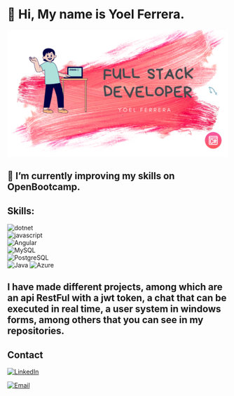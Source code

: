 # 👋 **Hi, My name is Yoel Ferrera**.

![banner](./banner.png)

## 🌱 I’m currently improving my skills on OpenBootcamp.
## 

## Skills:

![dotnet](https://img.shields.io/badge/.NET-3D0C84?style=for-the-badge&logo=dotnet&logoColor=white&labelColor=101010)</br>
![javascript](https://img.shields.io/badge/Javascript-yellow?style=for-the-badge&logo=javascript&logoColor=white&labelColor=101010)</br>
![Angular](https://img.shields.io/badge/Angular-red?style=for-the-badge&logo=angular&logoColor=white&labelColor=101010)</br>
![MySQL](https://img.shields.io/badge/MySQL-blue?style=for-the-badge&logo=mySQL&logoColor=white&labelColor=101010)</br>
![PostgreSQL](https://img.shields.io/badge/PostgreSQL-blue?style=for-the-badge&logo=postgreSQL&logoColor=white&labelColor=101010)</br>
![Java](https://img.shields.io/badge/Java-orange?style=for-the-badge&logo=java&logoColor=white&labelColor=101010)
![Azure](https://img.shields.io/badge/Azure-9cf?style=for-the-badge&logo=azure&logoColor=white&labelColor=101010)</br>

## I have made different projects, among which are an api RestFul with a jwt token, a chat that can be executed in real time, a user system in windows forms, among others that you can see in my repositories. </br>

## Contact
[![LinkedIn](https://img.shields.io/badge/LinkedIn-blue?style=for-the-badge&logo=LinkedIn&logoColor=white&labelColor=101010)](https://linkedin.com/in/franklyn-yoel-ferrera-diaz)</br>

[![Email](https://img.shields.io/badge/Email-red?style=for-the-badge&logo=mail&logoColor=white&labelColor=101010)](https://mailto:franklynferrera@gmail.com)</br>

